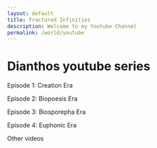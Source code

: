 ```yaml
---
layout: default
title: Fractured Infinities
description: Welcome to my Youtube Channel
permalink: /world/youtube
---
```

# Dianthos youtube series

Episode 1: Creation Era

Episode 2: Biopoesis Era

Episode 3: Biosporepha Era

Episode 4: Euphonic Era

Other videos